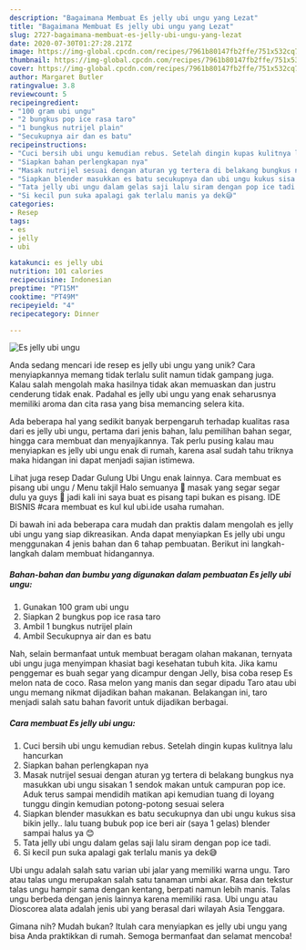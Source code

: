 ```yaml
---
description: "Bagaimana Membuat Es jelly ubi ungu yang Lezat"
title: "Bagaimana Membuat Es jelly ubi ungu yang Lezat"
slug: 2727-bagaimana-membuat-es-jelly-ubi-ungu-yang-lezat
date: 2020-07-30T01:27:28.217Z
image: https://img-global.cpcdn.com/recipes/7961b80147fb2ffe/751x532cq70/es-jelly-ubi-ungu-foto-resep-utama.jpg
thumbnail: https://img-global.cpcdn.com/recipes/7961b80147fb2ffe/751x532cq70/es-jelly-ubi-ungu-foto-resep-utama.jpg
cover: https://img-global.cpcdn.com/recipes/7961b80147fb2ffe/751x532cq70/es-jelly-ubi-ungu-foto-resep-utama.jpg
author: Margaret Butler
ratingvalue: 3.8
reviewcount: 5
recipeingredient:
- "100 gram ubi ungu"
- "2 bungkus pop ice rasa taro"
- "1 bungkus nutrijel plain"
- "Secukupnya air dan es batu"
recipeinstructions:
- "Cuci bersih ubi ungu kemudian rebus. Setelah dingin kupas kulitnya lalu hancurkan"
- "Siapkan bahan perlengkapan nya"
- "Masak nutrijel sesuai dengan aturan yg tertera di belakang bungkus nya masukkan ubi ungu sisakan 1 sendok makan untuk campuran pop ice. Aduk terus sampai mendidih matikan api kemudian tuang di loyang tunggu dingin kemudian potong-potong sesuai selera"
- "Siapkan blender masukkan es batu secukupnya dan ubi ungu kukus sisa bikin jelly.. lalu tuang bubuk pop ice beri air (saya 1 gelas) blender sampai halus ya 😊"
- "Tata jelly ubi ungu dalam gelas saji lalu siram dengan pop ice tadi."
- "Si kecil pun suka apalagi gak terlalu manis ya dek😅"
categories:
- Resep
tags:
- es
- jelly
- ubi

katakunci: es jelly ubi 
nutrition: 101 calories
recipecuisine: Indonesian
preptime: "PT15M"
cooktime: "PT49M"
recipeyield: "4"
recipecategory: Dinner

---
```



![Es jelly ubi ungu](https://img-global.cpcdn.com/recipes/7961b80147fb2ffe/751x532cq70/es-jelly-ubi-ungu-foto-resep-utama.jpg)

Anda sedang mencari ide resep es jelly ubi ungu yang unik? Cara menyiapkannya memang tidak terlalu sulit namun tidak gampang juga. Kalau salah mengolah maka hasilnya tidak akan memuaskan dan justru cenderung tidak enak. Padahal es jelly ubi ungu yang enak seharusnya memiliki aroma dan cita rasa yang bisa memancing selera kita.

Ada beberapa hal yang sedikit banyak berpengaruh terhadap kualitas rasa dari es jelly ubi ungu, pertama dari jenis bahan, lalu pemilihan bahan segar, hingga cara membuat dan menyajikannya. Tak perlu pusing kalau mau menyiapkan es jelly ubi ungu enak di rumah, karena asal sudah tahu triknya maka hidangan ini dapat menjadi sajian istimewa.

Lihat juga resep Dadar Gulung Ubi Ungu enak lainnya. Cara membuat es pisang ubi ungu / Menu takjil Halo semuanya 🤗 masak yang segar segar dulu ya guys 😬 jadi kali ini saya buat es pisang tapi bukan es pisang. IDE BISNIS #cara membuat es kul kul ubi.ide usaha rumahan.


Di bawah ini ada beberapa cara mudah dan praktis dalam mengolah es jelly ubi ungu yang siap dikreasikan. Anda dapat menyiapkan Es jelly ubi ungu menggunakan 4 jenis bahan dan 6 tahap pembuatan. Berikut ini langkah-langkah dalam membuat hidangannya.

<!--inarticleads1-->

##### Bahan-bahan dan bumbu yang digunakan dalam pembuatan Es jelly ubi ungu:

1. Gunakan 100 gram ubi ungu
1. Siapkan 2 bungkus pop ice rasa taro
1. Ambil 1 bungkus nutrijel plain
1. Ambil Secukupnya air dan es batu


Nah, selain bermanfaat untuk membuat beragam olahan makanan, ternyata ubi ungu juga menyimpan khasiat bagi kesehatan tubuh kita. Jika kamu penggemar es buah segar yang dicampur dengan Jelly, bisa coba resep Es melon nata de coco. Rasa melon yang manis dan segar dipadu Taro atau ubi ungu memang nikmat dijadikan bahan makanan. Belakangan ini, taro menjadi salah satu bahan favorit untuk dijadikan berbagai. 

<!--inarticleads2-->

##### Cara membuat Es jelly ubi ungu:

1. Cuci bersih ubi ungu kemudian rebus. Setelah dingin kupas kulitnya lalu hancurkan
1. Siapkan bahan perlengkapan nya
1. Masak nutrijel sesuai dengan aturan yg tertera di belakang bungkus nya masukkan ubi ungu sisakan 1 sendok makan untuk campuran pop ice. Aduk terus sampai mendidih matikan api kemudian tuang di loyang tunggu dingin kemudian potong-potong sesuai selera
1. Siapkan blender masukkan es batu secukupnya dan ubi ungu kukus sisa bikin jelly.. lalu tuang bubuk pop ice beri air (saya 1 gelas) blender sampai halus ya 😊
1. Tata jelly ubi ungu dalam gelas saji lalu siram dengan pop ice tadi.
1. Si kecil pun suka apalagi gak terlalu manis ya dek😅


Ubi ungu adalah salah satu varian ubi jalar yang memiliki warna ungu. Taro atau talas ungu merupakan salah satu tanaman umbi akar. Rasa dan tekstur talas ungu hampir sama dengan kentang, berpati namun lebih manis. Talas ungu berbeda dengan jenis lainnya karena memiliki rasa. Ubi ungu atau Dioscorea alata adalah jenis ubi yang berasal dari wilayah Asia Tenggara. 

Gimana nih? Mudah bukan? Itulah cara menyiapkan es jelly ubi ungu yang bisa Anda praktikkan di rumah. Semoga bermanfaat dan selamat mencoba!
